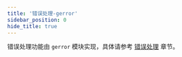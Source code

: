```yaml
---
title: '错误处理-gerror'
sidebar_position: 0
hide_title: true
---
```


错误处理功能由 `gerror` 模块实现，具体请参考 [错误处理](../../4-核心组件/5-错误处理/5-错误处理.md) 章节。